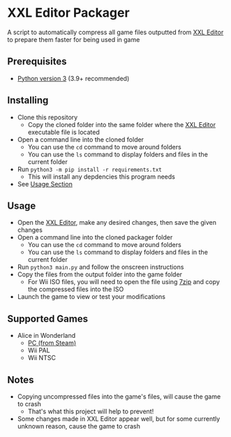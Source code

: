 # XXL Editor Packager

A script to automatically compress all game files outputted from [XXL Editor](https://github.com/AdrienTD/XXL-Editor) to prepare them faster for being used in game

## Prerequisites
- [Python version 3](https://www.python.org/downloads/release/python-3919/) (3.9+ recommended)

## Installing
- Clone this repository
    - Copy the cloned folder into the same folder where the [XXL Editor](https://github.com/AdrienTD/XXL-Editor) executable file is located
- Open a command line into the cloned folder
    - You can use the `cd` command to move around folders
    - You can use the `ls` command to display folders and files in the current folder
- Run `python3 -m pip install -r requirements.txt`
    - This will install any depdencies this program needs
- See [Usage Section](#usage)

## Usage
- Open the [XXL Editor](https://github.com/AdrienTD/XXL-Editor), make any desired changes, then save the given changes
- Open a command line into the cloned packager folder
    - You can use the `cd` command to move around folders
    - You can use the `ls` command to display folders and files in the current folder
- Run `python3 main.py` and follow the onscreen instructions
- Copy the files from the output folder into the game folder
    - For Wii ISO files, you will need to open the file using [7zip](https://7-zip.org/download.html) and copy the compressed files into the ISO
- Launch the game to view or test your modifications

## Supported Games
- Alice in Wonderland
    - [PC (from Steam)](https://store.steampowered.com/app/316030/Disney_Alice_in_Wonderland/)
    - Wii PAL
    - Wii NTSC

## Notes
- Copying uncompressed files into the game's files, will cause the game to crash
    - That's what this project will help to prevent!
- Some changes made in XXL Editor appear well, but for some currently unknown reason, cause the game to crash
